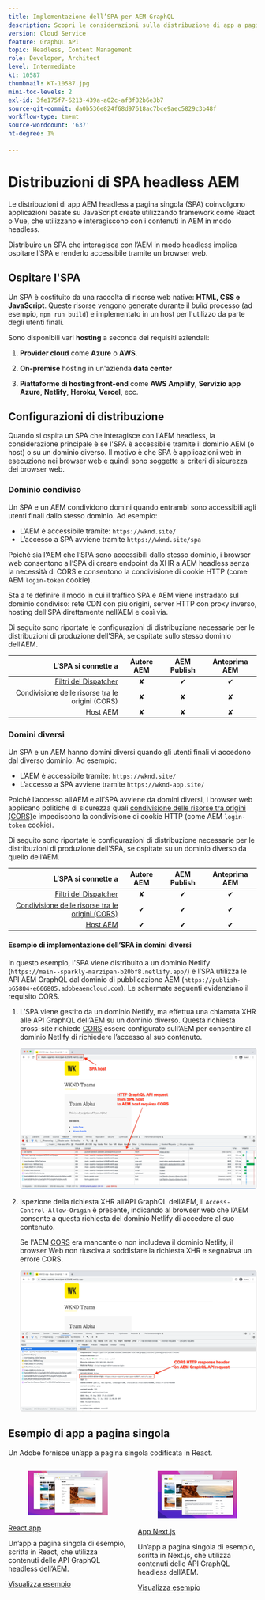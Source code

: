 ```yaml
---
title: Implementazione dell’SPA per AEM GraphQL
description: Scopri le considerazioni sulla distribuzione di app a pagina singola (SPA) AEM headless.
version: Cloud Service
feature: GraphQL API
topic: Headless, Content Management
role: Developer, Architect
level: Intermediate
kt: 10587
thumbnail: KT-10587.jpg
mini-toc-levels: 2
exl-id: 3fe175f7-6213-439a-a02c-af3f82b6e3b7
source-git-commit: da0b536e824f68d97618ac7bce9aec5829c3b48f
workflow-type: tm+mt
source-wordcount: '637'
ht-degree: 1%

---
```


# Distribuzioni di SPA headless AEM

Le distribuzioni di app AEM headless a pagina singola (SPA) coinvolgono applicazioni basate su JavaScript create utilizzando framework come React o Vue, che utilizzano e interagiscono con i contenuti in AEM in modo headless.

Distribuire un SPA che interagisca con l’AEM in modo headless implica ospitare l’SPA e renderlo accessibile tramite un browser web.

## Ospitare l&#39;SPA

Un SPA è costituito da una raccolta di risorse web native: **HTML, CSS e JavaScript**. Queste risorse vengono generate durante il _build_ processo (ad esempio, `npm run build`) e implementato in un host per l&#39;utilizzo da parte degli utenti finali.

Sono disponibili vari **hosting** a seconda dei requisiti aziendali:

1. **Provider cloud** come **Azure** o **AWS**.

2. **On-premise** hosting in un&#39;azienda **data center**

3. **Piattaforme di hosting front-end** come **AWS Amplify**, **Servizio app Azure**, **Netlify**, **Heroku**, **Vercel**, ecc.

## Configurazioni di distribuzione

Quando si ospita un SPA che interagisce con l&#39;AEM headless, la considerazione principale è se l&#39;SPA è accessibile tramite il dominio AEM (o host) o su un dominio diverso.  Il motivo è che SPA è applicazioni web in esecuzione nei browser web e quindi sono soggette ai criteri di sicurezza dei browser web.

### Dominio condiviso

Un SPA e un AEM condividono domini quando entrambi sono accessibili agli utenti finali dallo stesso dominio. Ad esempio:

+ L’AEM è accessibile tramite: `https://wknd.site/`
+ L’accesso a SPA avviene tramite `https://wknd.site/spa`

Poiché sia l’AEM che l’SPA sono accessibili dallo stesso dominio, i browser web consentono all’SPA di creare endpoint da XHR a AEM headless senza la necessità di CORS e consentono la condivisione di cookie HTTP (come AEM `login-token` cookie).

Sta a te definire il modo in cui il traffico SPA e AEM viene instradato sul dominio condiviso: rete CDN con più origini, server HTTP con proxy inverso, hosting dell’SPA direttamente nell’AEM e così via.

Di seguito sono riportate le configurazioni di distribuzione necessarie per le distribuzioni di produzione dell’SPA, se ospitate sullo stesso dominio dell’AEM.

| L’SPA si connette a | Autore AEM | AEM Publish | Anteprima AEM |
|---------------------------------------------------:|:----------:|:-----------:|:-----------:|
| [Filtri del Dispatcher](./configurations/dispatcher-filters.md) | ✘ | ✔ | ✔ |
| Condivisione delle risorse tra le origini (CORS) | ✘ | ✘ | ✘ |
| Host AEM | ✘ | ✘ | ✘ |

### Domini diversi

Un SPA e un AEM hanno domini diversi quando gli utenti finali vi accedono dal diverso dominio. Ad esempio:

+ L’AEM è accessibile tramite: `https://wknd.site/`
+ L’accesso a SPA avviene tramite `https://wknd-app.site/`

Poiché l’accesso all’AEM e all’SPA avviene da domini diversi, i browser web applicano politiche di sicurezza quali [condivisione delle risorse tra origini (CORS)](./configurations/cors.md)e impediscono la condivisione di cookie HTTP (come AEM `login-token` cookie).

Di seguito sono riportate le configurazioni di distribuzione necessarie per le distribuzioni di produzione dell’SPA, se ospitate su un dominio diverso da quello dell’AEM.

| L’SPA si connette a | Autore AEM | AEM Publish | Anteprima AEM |
|---------------------------------------------------:|:----------:|:-----------:|:-----------:|
| [Filtri del Dispatcher](./configurations/dispatcher-filters.md) | ✘ | ✔ | ✔ |
| [Condivisione delle risorse tra le origini (CORS)](./configurations/cors.md) | ✔ | ✔ | ✔ |
| [Host AEM](./configurations/aem-hosts.md) | ✔ | ✔ | ✔ |

#### Esempio di implementazione dell’SPA in domini diversi

In questo esempio, l&#39;SPA viene distribuito a un dominio Netlify (`https://main--sparkly-marzipan-b20bf8.netlify.app/`) e l’SPA utilizza le API AEM GraphQL dal dominio di pubblicazione AEM (`https://publish-p65804-e666805.adobeaemcloud.com`). Le schermate seguenti evidenziano il requisito CORS.

1. L’SPA viene gestito da un dominio Netlify, ma effettua una chiamata XHR alle API GraphQL dell’AEM su un dominio diverso. Questa richiesta cross-site richiede [CORS](./configurations/cors.md) essere configurato sull’AEM per consentire al dominio Netlify di richiedere l’accesso al suo contenuto.

   ![Richiesta SPA trasmessa da SPA e da host AEM ](assets/spa/cors-requirement.png)

2. Ispezione della richiesta XHR all’API GraphQL dell’AEM, il `Access-Control-Allow-Origin` è presente, indicando al browser web che l’AEM consente a questa richiesta del dominio Netlify di accedere al suo contenuto.

   Se l&#39;AEM [CORS](./configurations/cors.md) era mancante o non includeva il dominio Netlify, il browser Web non riusciva a soddisfare la richiesta XHR e segnalava un errore CORS.

   ![Intestazione di risposta CORS AEM GraphQL API](assets/spa/cors-response-headers.png)

## Esempio di app a pagina singola

Un Adobe fornisce un’app a pagina singola codificata in React.

<div class="columns is-multiline">
<!-- React app -->
<div class="column is-half-tablet is-half-desktop is-one-third-widescreen" aria-label="React app" tabindex="0">
   <div class="card">
       <div class="card-image">
           <figure class="image is-16by9">
               <a href="../example-apps/react-app.md" title="React app" tabindex="-1">
                   <img class="is-bordered-r-small" src="../example-apps/assets/react-app/react-app-card.png" alt="React app">
               </a>
           </figure>
       </div>
       <div class="card-content is-padded-small">
           <div class="content">
               <p class="headline is-size-6 has-text-weight-bold"><a href="../example-apps/react-app.md" title="React app">React app</a></p>
               <p class="is-size-6">Un’app a pagina singola di esempio, scritta in React, che utilizza contenuti delle API GraphQL headless dell’AEM.</p>
               <a href="../example-apps/react-app.md" class="spectrum-Button spectrum-Button--outline spectrum-Button--primary spectrum-Button--sizeM">
                   <span class="spectrum-Button-label has-no-wrap has-text-weight-bold">Visualizza esempio</span>
               </a>
           </div>
       </div>
   </div>
</div>
<!-- Next.js app -->
<div class="column is-half-tablet is-half-desktop is-one-third-widescreen" aria-label="Next.js app" tabindex="0">
   <div class="card">
       <div class="card-image">
           <figure class="image is-16by9">
               <a href="../example-apps/next-js.md" title="App Next.js" tabindex="-1">
                   <img class="is-bordered-r-small" src="../example-apps/assets/next-js/next-js-card.png" alt="App Next.js">
               </a>
           </figure>
       </div>
       <div class="card-content is-padded-small">
           <div class="content">
               <p class="headline is-size-6 has-text-weight-bold"><a href="../example-apps/next-js.md" title="App Next.js">App Next.js</a></p>
               <p class="is-size-6">Un’app a pagina singola di esempio, scritta in Next.js, che utilizza contenuti delle API GraphQL headless dell’AEM.</p>
               <a href="../example-apps/next-js.md" class="spectrum-Button spectrum-Button--outline spectrum-Button--primary spectrum-Button--sizeM">
                   <span class="spectrum-Button-label has-no-wrap has-text-weight-bold">Visualizza esempio</span>
               </a>
           </div>
       </div>
   </div>
</div>
</div>
